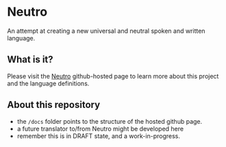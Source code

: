 # Neutro
An attempt at creating a new universal and neutral
spoken and written language.

## What is it?
Please visit the [Neutro](https://neutro.hilger.ca)
github-hosted page to learn 
more about this project and the language definitions.

## About this repository

* the `/docs` folder points to the structure of the 
hosted github page.
* a future translator to/from Neutro might be developed here
* remember this is in DRAFT state, and a work-in-progress.
